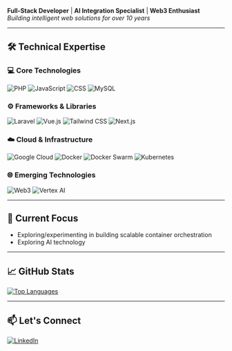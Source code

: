 **Full-Stack Developer** | **AI Integration Specialist** | **Web3 Enthusiast**  
*Building intelligent web solutions for over 10 years*

---

## 🛠️ Technical Expertise

### 💻 Core Technologies
![PHP](https://img.shields.io/badge/PHP-10%2B%20years-777BB4?logo=php&logoColor=white)
![JavaScript](https://img.shields.io/badge/JavaScript-10%2B%20years-F7DF1E?logo=javascript&logoColor=black)
![CSS](https://img.shields.io/badge/CSS-10%2B%20years-1572B6?logo=css3&logoColor=white)
![MySQL](https://img.shields.io/badge/MySQL-9%2B%20years-4479A1?logo=mysql&logoColor=white)

### ⚙️ Frameworks & Libraries
![Laravel](https://img.shields.io/badge/Laravel-8%2B%20years-FF2D20?logo=laravel&logoColor=white)
![Vue.js](https://img.shields.io/badge/Vue.js-6%2B%20years-4FC08D?logo=vuedotjs&logoColor=white)
![Tailwind CSS](https://img.shields.io/badge/Tailwind_CSS-5%2B%20years-06B6D4?logo=tailwindcss&logoColor=white)
![Next.js](https://img.shields.io/badge/Next.js-2%20years-000000?logo=nextdotjs&logoColor=white)

### ☁️ Cloud & Infrastructure
![Google Cloud](https://img.shields.io/badge/Google_Cloud-6%2B%20years-4285F4?logo=googlecloud&logoColor=white)
![Docker](https://img.shields.io/badge/Docker-3%2B%20years-2496ED?logo=docker&logoColor=white)
![Docker Swarm](https://img.shields.io/badge/Docker_Swarm-2%2B%20years-2496ED?logo=docker&logoColor=white)
![Kubernetes](https://img.shields.io/badge/Kubernetes-GKE-326CE5?logo=kubernetes&logoColor=white)

### 🌐 Emerging Technologies
![Web3](https://img.shields.io/badge/Web3-5%2B%20years-F16822?logo=web3dotjs&logoColor=white)
![Vertex AI](https://img.shields.io/badge/Vertex_AI-2%2B%20years-4285F4?logo=googlecloud&logoColor=white)

---

## 🚀 Current Focus

- Exploring/experimenting in building scalable container orchestration
- Exploring AI technology

---

## 📈 GitHub Stats

<!-- [![My GitHub Stats](https://github-readme-stats.vercel.app/api?username=syamsoul&show_icons=true&theme=radical&include_all_commits=true)](https://github.com/syamsoul) -->
[![Top Languages](https://github-readme-stats.vercel.app/api/top-langs/?username=syamsoul&layout=compact&theme=radical&hide=html,css)](https://github.com/syamsoul)

---

## 📫 Let's Connect

[![LinkedIn](https://img.shields.io/badge/LinkedIn-Connect-blue?style=flat&logo=linkedin)](https://www.linkedin.com/in/syamsoul-azrien)
